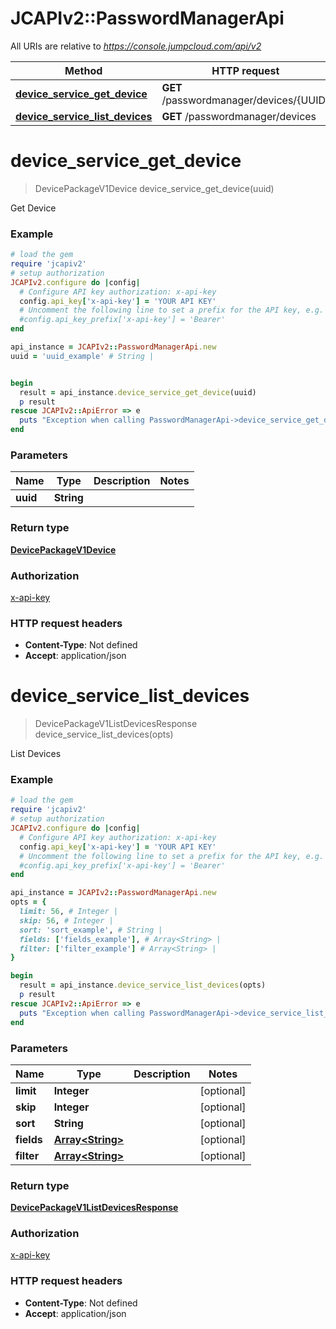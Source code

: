 # JCAPIv2::PasswordManagerApi

All URIs are relative to *https://console.jumpcloud.com/api/v2*

Method | HTTP request | Description
------------- | ------------- | -------------
[**device_service_get_device**](PasswordManagerApi.md#device_service_get_device) | **GET** /passwordmanager/devices/{UUID} | 
[**device_service_list_devices**](PasswordManagerApi.md#device_service_list_devices) | **GET** /passwordmanager/devices | 

# **device_service_get_device**
> DevicePackageV1Device device_service_get_device(uuid)



Get Device

### Example
```ruby
# load the gem
require 'jcapiv2'
# setup authorization
JCAPIv2.configure do |config|
  # Configure API key authorization: x-api-key
  config.api_key['x-api-key'] = 'YOUR API KEY'
  # Uncomment the following line to set a prefix for the API key, e.g. 'Bearer' (defaults to nil)
  #config.api_key_prefix['x-api-key'] = 'Bearer'
end

api_instance = JCAPIv2::PasswordManagerApi.new
uuid = 'uuid_example' # String | 


begin
  result = api_instance.device_service_get_device(uuid)
  p result
rescue JCAPIv2::ApiError => e
  puts "Exception when calling PasswordManagerApi->device_service_get_device: #{e}"
end
```

### Parameters

Name | Type | Description  | Notes
------------- | ------------- | ------------- | -------------
 **uuid** | **String**|  | 

### Return type

[**DevicePackageV1Device**](DevicePackageV1Device.md)

### Authorization

[x-api-key](../README.md#x-api-key)

### HTTP request headers

 - **Content-Type**: Not defined
 - **Accept**: application/json



# **device_service_list_devices**
> DevicePackageV1ListDevicesResponse device_service_list_devices(opts)



List Devices

### Example
```ruby
# load the gem
require 'jcapiv2'
# setup authorization
JCAPIv2.configure do |config|
  # Configure API key authorization: x-api-key
  config.api_key['x-api-key'] = 'YOUR API KEY'
  # Uncomment the following line to set a prefix for the API key, e.g. 'Bearer' (defaults to nil)
  #config.api_key_prefix['x-api-key'] = 'Bearer'
end

api_instance = JCAPIv2::PasswordManagerApi.new
opts = { 
  limit: 56, # Integer | 
  skip: 56, # Integer | 
  sort: 'sort_example', # String | 
  fields: ['fields_example'], # Array<String> | 
  filter: ['filter_example'] # Array<String> | 
}

begin
  result = api_instance.device_service_list_devices(opts)
  p result
rescue JCAPIv2::ApiError => e
  puts "Exception when calling PasswordManagerApi->device_service_list_devices: #{e}"
end
```

### Parameters

Name | Type | Description  | Notes
------------- | ------------- | ------------- | -------------
 **limit** | **Integer**|  | [optional] 
 **skip** | **Integer**|  | [optional] 
 **sort** | **String**|  | [optional] 
 **fields** | [**Array&lt;String&gt;**](String.md)|  | [optional] 
 **filter** | [**Array&lt;String&gt;**](String.md)|  | [optional] 

### Return type

[**DevicePackageV1ListDevicesResponse**](DevicePackageV1ListDevicesResponse.md)

### Authorization

[x-api-key](../README.md#x-api-key)

### HTTP request headers

 - **Content-Type**: Not defined
 - **Accept**: application/json



